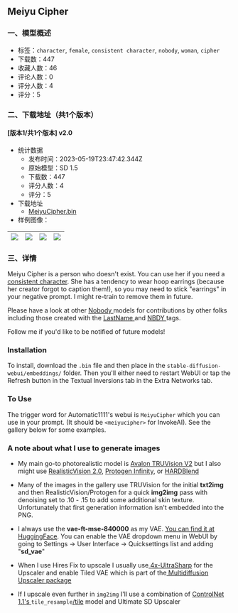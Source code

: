 ## Meiyu Cipher
### 一、模型概述

- 标签：`character`, `female`, `consistent character`, `nobody`, `woman`, `cipher`
- 下载数：447
- 收藏人数：46
- 评论人数：0
- 评分人数：4
- 评分：5

### 二、下载地址（共1个版本）

#### [版本1/共1个版本] v2.0

- 统计数据
  - 发布时间：2023-05-19T23:47:42.344Z
  - 原始模型：SD 1.5
  - 下载数：447
  - 评分人数：4
  - 评分：5
- 下载地址
  - [MeiyuCipher.bin](https://civitai.com/api/download/models/75400)
- 样例图像：

| <img src="https://image.civitai.com/xG1nkqKTMzGDvpLrqFT7WA/56107b57-674d-4967-a4a4-34786e6c3957/width=450/843359.jpeg" /> | <img src="https://image.civitai.com/xG1nkqKTMzGDvpLrqFT7WA/c634e282-6301-4df7-804d-388ecf390801/width=450/843365.jpeg" /> | <img src="https://image.civitai.com/xG1nkqKTMzGDvpLrqFT7WA/0f05d124-edac-49d3-8111-08b6270122e7/width=450/843362.jpeg" /> | <img src="https://image.civitai.com/xG1nkqKTMzGDvpLrqFT7WA/ca55752d-f726-4a26-8242-2c4668433c8d/width=450/843357.jpeg" /> |
| ---- | ---- | ---- | ---- |


### 三、详情
<p>Meiyu Cipher is a person who doesn't exist. You can use her if you need a <a target="_blank" rel="ugc" href="https://civitai.com/tag/consistent%20character">consistent character</a>. She has a tendency to wear hoop earrings (because her creator forgot to caption them!), so you may need to stick "earrings" in your negative prompt. I might re-train to remove them in future.</p><p>Please have a look at other <a target="_blank" rel="ugc" href="https://civitai.com/tag/nobody">Nobody </a>models for contributions by other folks including those created with the <a target="_blank" rel="ugc" href="https://civitai.com/tag/lastname">LastName </a>and <a target="_blank" rel="ugc" href="https://civitai.com/tag/NBDY">NBDY </a>tags.</p><p>Follow me if you'd like to be notified of future models!</p><h3>Installation</h3><p>To install, download the <code>.bin</code> file and then place in the <code>stable-diffusion-webui/embeddings/</code> folder. Then you'll either need to restart WebUI or tap the Refresh button in the Textual Inversions tab in the Extra Networks tab.</p><h3>To Use</h3><p>The trigger word for Automatic1111's webui is <code>MeiyuCipher</code> which you can use in your prompt. (It should be <code>&lt;meiyucipher&gt;</code> for InvokeAI). See the gallery below for some examples.</p><h3>A note about what I use to generate images</h3><ul><li><p>My main go-to photorealistic model is <a target="_blank" rel="ugc" href="https://civitai.com/models/13020/avalon-truvision">Avalon TRUVision V2</a> but I also might use <a target="_blank" rel="ugc" href="https://civitai.com/models/4201/realistic-vision-v20">RealisticVision 2.0</a>, <a target="_blank" rel="ugc" href="https://civitai.com/models/4398/protogen-infinity-official-release">Protogen Infinity</a>, or <a target="_blank" rel="ugc" href="https://civitai.com/models/6431/hardblend">HARDBlend</a></p></li><li><p>Many of the images in the gallery use TRUVision for the initial <strong>txt2img</strong> and then RealisticVision/Protogen for a quick <strong>img2img</strong> pass with denoising set to .10 - .15 to add some additional skin texture. Unfortunately that first generation information isn't embedded into the PNG.</p></li><li><p>I always use the <strong>vae-ft-mse-840000</strong> as my VAE. <a target="_blank" rel="ugc" href="https://huggingface.co/stabilityai/sd-vae-ft-mse-original/resolve/main/vae-ft-mse-840000-ema-pruned.safetensors">You can find it at HuggingFace</a>. You can enable the VAE dropdown menu in WebUI by going to Settings -&gt; User Interface -&gt; Quicksettings list and adding "<strong>sd_vae</strong>"</p></li><li><p>When I use Hires Fix to upscale I usually use<a target="_blank" rel="ugc" href="https://upscale.wiki/wiki/Model_Database"> 4x-UltraSharp</a> for the Upscaler and enable Tiled VAE which is part of the<a target="_blank" rel="ugc" href="https://github.com/pkuliyi2015/multidiffusion-upscaler-for-automatic1111"> Multidiffusion Upscaler package</a></p></li><li><p>If I upscale even further in <code>img2img</code> I'll use a combination of <a target="_blank" rel="ugc" href="https://www.youtube.com/watch?v=EmA0RwWv-os">ControlNet 1.1's </a><code>tile_resample</code><a target="_blank" rel="ugc" href="https://www.youtube.com/watch?v=EmA0RwWv-os">/tile</a> model and Ultimate SD Upscaler</p></li></ul>